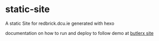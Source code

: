 # static-site

A static Site for redbrick.dcu.ie generated with hexo

documentation on how to run and deploy to follow
demo at [butlerx site](redbrick.dcu.ie/~butlerx/demo)
